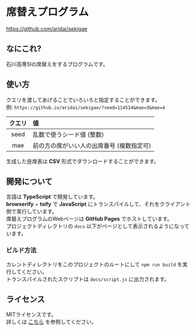 # 席替えプログラム
https://github.com/aridai/sekigae

## なにこれ?
石川高専5Iの席替えをするプログラムです。

## 使い方
クエリを渡してあげることでいろいろと指定することができます。  
例: `https://github.io/aridai/sekigae/?seed=114514&mae=3&mae=4`

| クエリ | 値 |
|:---:|:---|
| seed | 乱数で使うシード値 (整数) |
| mae | 前の方の席がいい人の出席番号 (複数指定可) |

生成した座席表は **CSV** 形式でダウンロードすることができます。

## 開発について
言語は **TypeScript** で開発しています。  
**browserify** + **tsify** で **JavaScript** にトランスパイルして、それをクライアント側で実行しています。  
席替えプログラムのWebページは **GitHub Pages** でホストしています。  
プロジェクトディレクトリの `docs` 以下がページとして表示されるようになっています。

### ビルド方法
カレントディレクトリをこのプロジェクトのルートにして `npm run build` を実行してください。  
トランスパイルされたスクリプトは `docs/script.js` に出力されます。

## ライセンス
MITライセンスです。  
詳しくは [こちら](https://github.com/aridai/sekigae/blob/master/LICENSE) を参照してください。